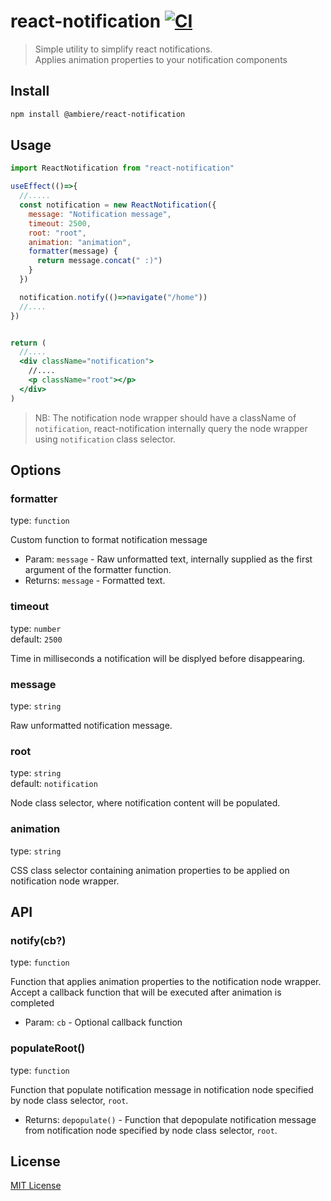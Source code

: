 # react-notification [![CI](https://github.com/ambiere/react-notification/actions/workflows/main.yml/badge.svg)](https://github.com/ambiere/react-notification/actions/workflows/main.yml)

>Simple utility to simplify react notifications. <br>Applies animation properties to your notification components

## Install

```bash
npm install @ambiere/react-notification
```

## Usage

```jsx
import ReactNotification from "react-notification"

useEffect(()=>{
  //.....
  const notification = new ReactNotification({
    message: "Notification message",
    timeout: 2500,
    root: "root",
    animation: "animation",
    formatter(message) {
      return message.concat(" :)")
    }
  })

  notification.notify(()=>navigate("/home"))
  //....
})


return (
  //....
  <div className="notification">
    //....
    <p className="root"></p>
  </div>
)

```
> NB: The notification node wrapper should have a className of `notification`, react-notification internally query the node wrapper using `notification` class selector.

## Options

### formatter

type: `function`

Custom function to format notification message

- Param: `message` - Raw unformatted text, internally supplied as the first argument of the formatter function.
- Returns: `message` - Formatted text.


### timeout

type: `number`<br>
default: `2500`

Time in milliseconds a notification will be displyed before disappearing.


### message

type: `string`

Raw unformatted notification message.


### root

type: `string`<br>
default: `notification`

Node class selector, where notification content will be populated.


### animation

type: `string`

CSS class selector containing animation properties to be applied on notification node wrapper.


## API

### notify(cb?)

type: `function`

Function that applies animation properties to the notification node wrapper. Accept a callback function that will be executed after animation is completed

- Param: `cb` - Optional callback function


### populateRoot()

type: `function`

Function that populate notification message in notification node specified by node class selector, `root`.

- Returns: `depopulate()` - Function that depopulate notification message from notification node specified by node class selector, `root`.

## License

[MIT License](https://github.com/ambiere/react-notification/blob/main/license)

